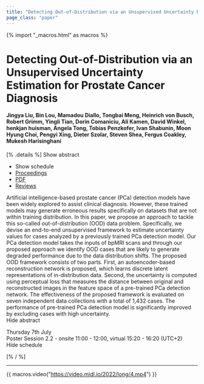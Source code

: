 ```yaml
---
title: "Detecting Out-of-Distribution via an Unsupervised Uncertainty Estimation for Prostate Cancer Diagnosis"
page_class: "paper"
---
```


{% import "_macros.html" as macros %}

# Detecting Out-of-Distribution via an Unsupervised Uncertainty Estimation for Prostate Cancer Diagnosis

#### Jingya Liu, Bin Lou, Mamadou Diallo, Tongbai Meng, Heinrich von Busch, Robert Grimm, Yingli Tian, Dorin Comaniciu, Ali Kamen, David Winkel, henkjan huisman, Angela Tong, Tobias Penzkofer, Ivan Shabunin, Moon Hyung Choi, Pengyi Xing, Dieter Szolar, Steven Shea, Fergus Coakley, Mukesh Harisinghani

[% .details %]
<a class="toggle_visibility" data-selector=".abstract" data-level="3">Show abstract</a>
- <a class="toggle_visibility" data-selector=".schedule" data-level="3">Show schedule</a>
- <a href="">Proceedings</a>
- <a href="https://openreview.net/pdf?id=WDRcTpj5WfF">PDF</a>
- <a href="https://openreview.net/forum?id=WDRcTpj5WfF">Reviews</a>

<p>
    <span class="abstract">
        Artificial intelligence-based prostate cancer (PCa) detection models have been widely explored to assist clinical diagnosis. However, these trained models may generate erroneous results specifically on datasets that are not within training distribution. In this paper, we propose an approach to tackle this so-called out-of-distribution (OOD) data problem. Specifically, we devise an end-to-end unsupervised framework to estimate uncertainty values for cases analyzed by a previously trained PCa detection model. Our PCa detection model takes the inputs of bpMRI scans and through our proposed approach we identify OOD cases that are likely to generate degraded performance due to the data distribution shifts. The proposed OOD framework consists of two parts. First, an autoencoder-based reconstruction network is proposed, which learns discrete latent representations of in-distribution data. Second, the uncertainty is computed using perceptual loss that measures the distance between original and reconstructed images in the feature space of a pre-trained PCa detection network. The effectiveness of the proposed framework is evaluated on seven independent data collections with a total of 1,432 cases. The performance of pre-trained PCa detection model is significantly improved by excluding cases with high uncertainty.
        <br>
        <span class="actions"><a class="toggle_visibility" data-level="2">Hide abstract</a></span>
    </span>
</p>

<p>
    <span class="schedule">
        Thursday 7th July<br>Poster Session 2.2 - onsite 11:00 - 12:00, virtual 15:20 - 16:20 (UTC+2)
        <br>
        <span class="actions"><a class="toggle_visibility" data-level="2">Hide schedule</a></span>
    </span>
</p>

[% / %]


---
{{ macros.video("https://video.midl.io/2022/long/4.mp4") }}
